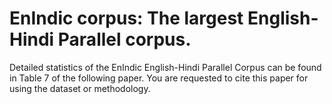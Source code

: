 # EnIndic corpus: The largest English-Hindi Parallel corpus.
Detailed statistics of the EnIndic English-Hindi Parallel Corpus can be found in Table 7 of the following paper.
You are requested to cite this paper for using the dataset or methodology.




